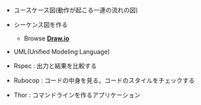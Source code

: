 -   ユースケース図(動作が起こる一連の流れの図)

-   シーケンス図を作る

    -   Browse **[Draw.io](https://www.draw.io/)**

-   UML(Unified Modeling Language)

-   Rspec : 出力と結果を比較する

-   Rubocop : コードの中身を見る，コードのスタイルをチェックする

-   Thor : コマンドラインを作るアプリケーション
